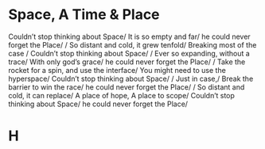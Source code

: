 # Space, A Time & Place

Couldn’t stop thinking about Space/
It is so empty and far/
he could never forget the Place/
/
So distant and cold, it grew tenfold/
Breaking most of the case /
Couldn’t stop thinking about Space/
/
Ever so expanding, without a trace/
With only god’s grace/
he could never forget the Place/
/
Take the rocket for a spin, and use the interface/
You might need to use the hyperspace/
Couldn’t stop thinking about Space/
/
Just in case,/
Break the barrier to win the race/
he could never forget the Place/
/
So distant and cold, it can replace/
A place of hope, A place to scope/
Couldn’t stop thinking about Space/
he could never forget the Place/

# H
